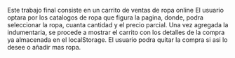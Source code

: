 Este trabajo final consiste en un carrito de ventas de ropa online
El usuario optara por los catalogos de ropa que figura la pagina, donde,
podra seleccionar la ropa, cuanta cantidad y el precio parcial.
Una vez agregada la indumentaria, se procede a mostrar el carrito con los detalles de la compra ya almacenada en el localStorage. El usuario podra quitar la compra si asi lo desee o añadir mas ropa.